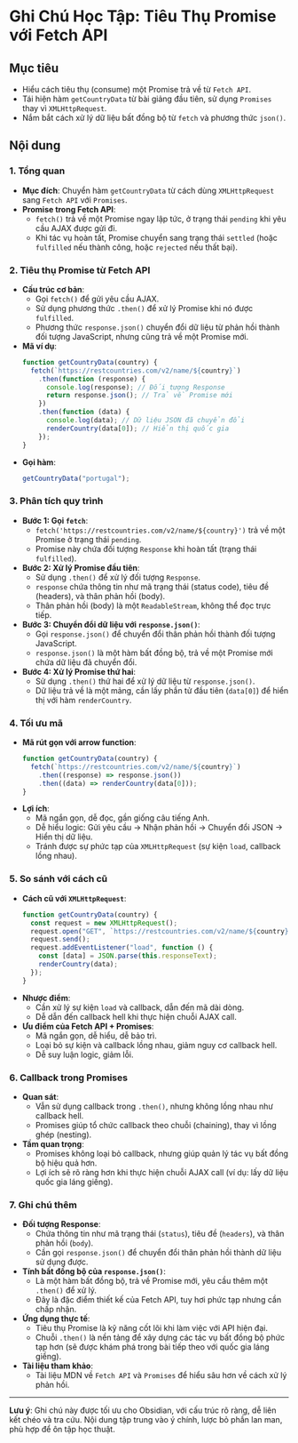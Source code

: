 # Ghi Chú Học Tập: Tiêu Thụ Promise với Fetch API

## Mục tiêu

- Hiểu cách tiêu thụ (consume) một Promise trả về từ `Fetch API`.
- Tái hiện hàm `getCountryData` từ bài giảng đầu tiên, sử dụng `Promises` thay vì `XMLHttpRequest`.
- Nắm bắt cách xử lý dữ liệu bất đồng bộ từ `fetch` và phương thức `json()`.

## Nội dung

### 1. Tổng quan

- **Mục đích**: Chuyển hàm `getCountryData` từ cách dùng `XMLHttpRequest` sang `Fetch API` với `Promises`.
- **Promise trong Fetch API**:
  - `fetch()` trả về một Promise ngay lập tức, ở trạng thái `pending` khi yêu cầu AJAX được gửi đi.
  - Khi tác vụ hoàn tất, Promise chuyển sang trạng thái `settled` (hoặc `fulfilled` nếu thành công, hoặc `rejected` nếu thất bại).

### 2. Tiêu thụ Promise từ Fetch API

- **Cấu trúc cơ bản**:
  - Gọi `fetch()` để gửi yêu cầu AJAX.
  - Sử dụng phương thức `.then()` để xử lý Promise khi nó được `fulfilled`.
  - Phương thức `response.json()` chuyển đổi dữ liệu từ phản hồi thành đối tượng JavaScript, nhưng cũng trả về một Promise mới.
- **Mã ví dụ**:
  ```javascript
  function getCountryData(country) {
    fetch(`https://restcountries.com/v2/name/${country}`)
      .then(function (response) {
        console.log(response); // Đối tượng Response
        return response.json(); // Trả về Promise mới
      })
      .then(function (data) {
        console.log(data); // Dữ liệu JSON đã chuyển đổi
        renderCountry(data[0]); // Hiển thị quốc gia
      });
  }
  ```
- **Gọi hàm**:
  ```javascript
  getCountryData("portugal");
  ```

### 3. Phân tích quy trình

- **Bước 1: Gọi `fetch`**:
  - `fetch('https://restcountries.com/v2/name/${country}')` trả về một Promise ở trạng thái `pending`.
  - Promise này chứa đối tượng `Response` khi hoàn tất (trạng thái `fulfilled`).
- **Bước 2: Xử lý Promise đầu tiên**:
  - Sử dụng `.then()` để xử lý đối tượng `Response`.
  - `response` chứa thông tin như mã trạng thái (status code), tiêu đề (headers), và thân phản hồi (body).
  - Thân phản hồi (body) là một `ReadableStream`, không thể đọc trực tiếp.
- **Bước 3: Chuyển đổi dữ liệu với `response.json()`**:
  - Gọi `response.json()` để chuyển đổi thân phản hồi thành đối tượng JavaScript.
  - `response.json()` là một hàm bất đồng bộ, trả về một Promise mới chứa dữ liệu đã chuyển đổi.
- **Bước 4: Xử lý Promise thứ hai**:
  - Sử dụng `.then()` thứ hai để xử lý dữ liệu từ `response.json()`.
  - Dữ liệu trả về là một mảng, cần lấy phần tử đầu tiên (`data[0]`) để hiển thị với hàm `renderCountry`.

### 4. Tối ưu mã

- **Mã rút gọn với arrow function**:
  ```javascript
  function getCountryData(country) {
    fetch(`https://restcountries.com/v2/name/${country}`)
      .then((response) => response.json())
      .then((data) => renderCountry(data[0]));
  }
  ```
- **Lợi ích**:
  - Mã ngắn gọn, dễ đọc, gần giống câu tiếng Anh.
  - Dễ hiểu logic: Gửi yêu cầu → Nhận phản hồi → Chuyển đổi JSON → Hiển thị dữ liệu.
  - Tránh được sự phức tạp của `XMLHttpRequest` (sự kiện `load`, callback lồng nhau).

### 5. So sánh với cách cũ

- **Cách cũ với `XMLHttpRequest`**:
  ```javascript
  function getCountryData(country) {
    const request = new XMLHttpRequest();
    request.open("GET", `https://restcountries.com/v2/name/${country}`);
    request.send();
    request.addEventListener("load", function () {
      const [data] = JSON.parse(this.responseText);
      renderCountry(data);
    });
  }
  ```
- **Nhược điểm**:
  - Cần xử lý sự kiện `load` và callback, dẫn đến mã dài dòng.
  - Dễ dẫn đến callback hell khi thực hiện chuỗi AJAX call.
- **Ưu điểm của Fetch API + Promises**:
  - Mã ngắn gọn, dễ hiểu, dễ bảo trì.
  - Loại bỏ sự kiện và callback lồng nhau, giảm nguy cơ callback hell.
  - Dễ suy luận logic, giảm lỗi.

### 6. Callback trong Promises

- **Quan sát**:
  - Vẫn sử dụng callback trong `.then()`, nhưng không lồng nhau như callback hell.
  - Promises giúp tổ chức callback theo chuỗi (chaining), thay vì lồng ghép (nesting).
- **Tầm quan trọng**:
  - Promises không loại bỏ callback, nhưng giúp quản lý tác vụ bất đồng bộ hiệu quả hơn.
  - Lợi ích sẽ rõ ràng hơn khi thực hiện chuỗi AJAX call (ví dụ: lấy dữ liệu quốc gia láng giềng).

### 7. Ghi chú thêm

- **Đối tượng Response**:
  - Chứa thông tin như mã trạng thái (`status`), tiêu đề (`headers`), và thân phản hồi (`body`).
  - Cần gọi `response.json()` để chuyển đổi thân phản hồi thành dữ liệu sử dụng được.
- **Tính bất đồng bộ của `response.json()`**:
  - Là một hàm bất đồng bộ, trả về Promise mới, yêu cầu thêm một `.then()` để xử lý.
  - Đây là đặc điểm thiết kế của Fetch API, tuy hơi phức tạp nhưng cần chấp nhận.
- **Ứng dụng thực tế**:
  - Tiêu thụ Promise là kỹ năng cốt lõi khi làm việc với API hiện đại.
  - Chuỗi `.then()` là nền tảng để xây dựng các tác vụ bất đồng bộ phức tạp hơn (sẽ được khám phá trong bài tiếp theo với quốc gia láng giềng).
- **Tài liệu tham khảo**:
  - Tài liệu MDN về `Fetch API` và `Promises` để hiểu sâu hơn về cách xử lý phản hồi.

---

**Lưu ý**: Ghi chú này được tối ưu cho Obsidian, với cấu trúc rõ ràng, dễ liên kết chéo và tra cứu. Nội dung tập trung vào ý chính, lược bỏ phần lan man, phù hợp để ôn tập học thuật.
